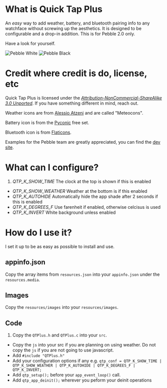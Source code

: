 # What is Quick Tap Plus

An *easy* way to add weather, battery, and bluetooth pairing info to any watchface without screwing up the aesthetics. It is designed to be configurable and a drop-in addition. This is for Pebble 2.0 only.

Have a look for yourself.

![Pebble White](http://i.imgur.com/Pz4ZRLS.png)
![Pebble Black](http://i.imgur.com/8OeSKHs.png)

# Credit where credit is do, license, etc

Quick Tap Plus is licensed under the [*Attribution-NonCommercial-ShareAlike 3.0 Unported*](http://creativecommons.org/licenses/by-nc-sa/3.0/deed.en_US). If you have something different in mind, reach out. 

Weather icons are from [Alessio Atzeni](http://www.alessioatzeni.com/meteocons/) and are called "Meteocons". 

Battery icon is from the [Pyconic](http://www.pyconic.com/) free set. 

Bluetooth icon is from [Flaticons](http://flaticons.net/customize.php?dir=Network%20and%20Security&icon=Bluetooth.png).

Examples for the Pebble team are greatly appreciated, you can find the [dev site](https://developer.getpebble.com).

# What can I configure?

1. *QTP_K_SHOW_TIME* The clock at the top is shown if this is enabled
+ *QTP_K_SHOW_WEATHER* Weather at the bottom is if this enabled
+ *QTP_K_AUTOHIDE* Automatically hide the app shade after 2 seconds if this is enabled
+ *QTP_K_DEGREES_F* Use farenheit if enabled, otherwise celcisus is used
+ *QTP_K_INVERT* White background unless enabled

# How do I use it?

I set it up to be as easy as possible to install and use.

## appinfo.json

Copy the array items from `resources.json` into your `appinfo.json` under the `resources.media`.

## Images

Copy the `resources/images` into your `resources/images`.

## Code

1. Copy the `QTPlus.h` and `QTPlus.c` into your `src`.
+ Copy the `js` into your src if you are planning on using weather. Do not copy the `js` if you are not going to use javascript. 
+ Add `#include "QTPlus.h"` 
+ Add your configuration options if any
  e.g. `qtp_conf = QTP_K_SHOW_TIME | QTP_K_SHOW_WEATHER | QTP_K_AUTOHIDE | QTP_K_DEGREES_F | QTP_K_INVERT;` 
+ Add `qtp_setup();` before your `app_event_loop()` call.
+ Add `qtp_app_deinit();` wherever you peform your deinit operations 
